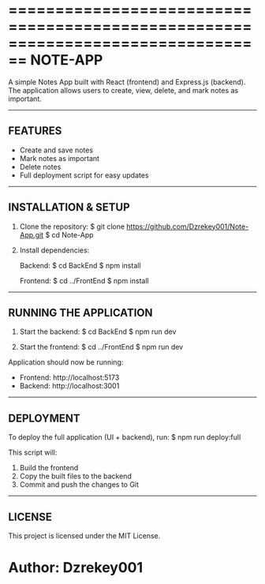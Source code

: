 ================================================================================
                                NOTE-APP
================================================================================

A simple Notes App built with React (frontend) and Express.js (backend).
The application allows users to create, view, delete, and mark notes as important.

--------------------------------------------------------------------------------
FEATURES
--------------------------------------------------------------------------------
 - Create and save notes
 - Mark notes as important
 - Delete notes
 - Full deployment script for easy updates

--------------------------------------------------------------------------------
INSTALLATION & SETUP
--------------------------------------------------------------------------------
1. Clone the repository:
   $ git clone https://github.com/Dzrekey001/Note-App.git
   $ cd Note-App

2. Install dependencies:

   Backend:
   $ cd BackEnd
   $ npm install

   Frontend:
   $ cd ../FrontEnd
   $ npm install

--------------------------------------------------------------------------------
RUNNING THE APPLICATION
--------------------------------------------------------------------------------
1. Start the backend:
   $ cd BackEnd
   $ npm run dev

2. Start the frontend:
   $ cd ../FrontEnd
   $ npm run dev

Application should now be running:
 - Frontend:  http://localhost:5173
 - Backend:   http://localhost:3001

--------------------------------------------------------------------------------
DEPLOYMENT
--------------------------------------------------------------------------------
To deploy the full application (UI + backend), run:
   $ npm run deploy:full

This script will:
  1. Build the frontend
  2. Copy the built files to the backend
  3. Commit and push the changes to Git

--------------------------------------------------------------------------------
LICENSE
--------------------------------------------------------------------------------
This project is licensed under the MIT License.

Author: Dzrekey001
================================================================================